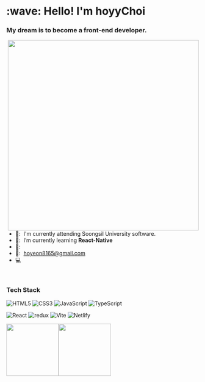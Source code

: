 <h1 align="left" id="macropower-title">:wave: Hello! I'm hoyyChoi</h1>
<h3 align="left">My dream is to become a front-end developer.</h3>


<img align='right' src="https://media.giphy.com/media/836HiJc7pgzy8iNXCn/giphy.gif" width="500" />

- 🏫: &nbsp;I'm currently attending Soongsil University software.
- 📖: &nbsp;I’m currently learning **React-Native**
- 🐤: &nbsp;
- 📧: &nbsp;hoyeon8165@gmail.com
- :computer: &nbsp; 

<br>

### Tech Stack

![HTML5](https://img.shields.io/badge/-HTML5-%23E44D27?style=flat-square&logo=html5&logoColor=ffffff)
![CSS3](https://img.shields.io/badge/-CSS3-%231572B6?style=flat-square&logo=css3)
![JavaScript](https://img.shields.io/badge/-JavaScript-%23F7DF1C?style=flat-square&logo=javascript&logoColor=000000&labelColor=%23F7DF1C&color=%23FFCE5A)
![TypeScript](https://img.shields.io/badge/-TypeScript-007ACC?style=flat-square&logo=typescript&logoColor=white)
<!-- ![Vue.js](https://img.shields.io/badge/-Vue.js-%232c3e50?style=flat-square&logo=vuedotjs)
![Nuxt.js](https://img.shields.io/badge/-Nuxt.js-%23282C34?style=flat-square&logo=nuxtdotjs) -->
![React](https://img.shields.io/badge/-React-%23282C34?style=flat-square&logo=react)
<img alt="redux" src="https://img.shields.io/badge/-Redux-764ABC?style=flat-square&logo=redux&logoColor=white" />
![Vite](https://img.shields.io/badge/-Vite-%23646CFF?style=flat-square&logo=vite&logoColor=ffffff)
![Netlify](https://img.shields.io/badge/-Netlify-%2300C7B7?style=flat-square&logo=netlify&logoColor=ffffff)


<a href="https://www.adamalston.com/"><img height="137px" src="https://github-readme-stats.vercel.app/api?username=hoyyChoi&hide_title=true&hide_border=true&show_icons=true&include_all_commits=true&count_private=true&line_height=21&text_color=000&icon_color=000&bg_color=0,ea6161,ffc64d,fffc4d,52fa5a&theme=graywhite" /><!-- wi*quL3fcV --><img height="137px" src="https://github-readme-stats.vercel.app/api/top-langs/?username=hoyyChoi&hide=html&hide_title=true&hide_border=true&layout=compact&langs_count=6&exclude_repo=comp426,Redventures-Movie-Quotes&text_color=000&icon_color=fff&bg_color=0,52fa5a,4dfcff,c64dff&theme=graywhite" /></a>
